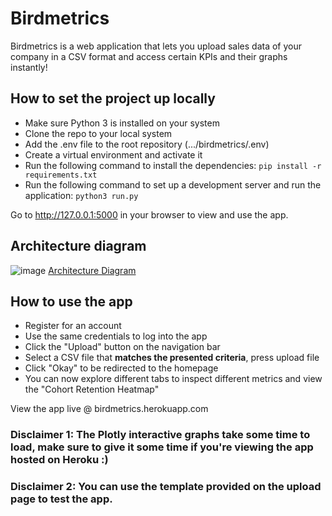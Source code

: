 # Birdmetrics
Birdmetrics is a web application that lets you upload sales data of your company in a CSV format and access certain KPIs and their graphs instantly!

## How to set the project up locally
* Make sure Python 3 is installed on your system
* Clone the repo to your local system
* Add the .env file to the root repository (.../birdmetrics/.env)
* Create a virtual environment and activate it
* Run the following command to install the dependencies:
`pip install -r requirements.txt`
* Run the following command to set up a development server and run the application:
`python3 run.py`

Go to http://127.0.0.1:5000 in your browser to view and use the app.

## Architecture diagram
![image](https://user-images.githubusercontent.com/93583929/166246620-b996350e-146c-452b-8a33-3d4160c484bd.png)
[Architecture Diagram](https://docs.google.com/drawings/d/e/2PACX-1vRewiKSRx-gMMW6vNoAsi-eUFvRMFTWHceR-GTnvpXS2mQ7tSpvehfgk3pTEy2K2smc32Goaw0B54gP/pub?w=1009&h=456)

## How to use the app
* Register for an account
* Use the same credentials to log into the app
* Click the "Upload" button on the navigation bar
* Select a CSV file that **matches the presented criteria**, press upload file
* Click "Okay" to be redirected to the homepage
* You can now explore different tabs to inspect different metrics and view the "Cohort Retention Heatmap"

View the app live @ birdmetrics.herokuapp.com

### Disclaimer 1: The Plotly interactive graphs take some time to load, make sure to give it some time if you're viewing the app hosted on Heroku :)
### Disclaimer 2: You can use the template provided on the upload page to test the app.
